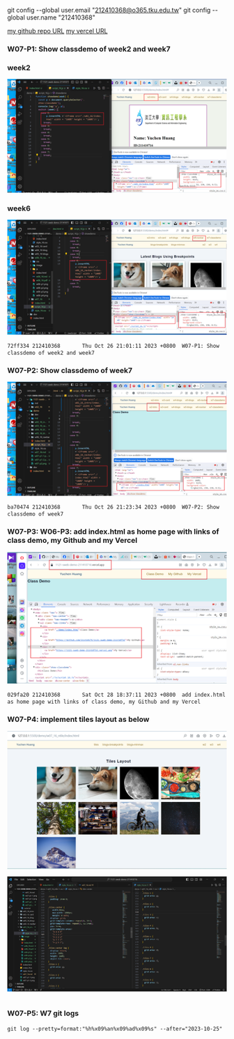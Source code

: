 git config --global user.email "212410368@o365.tku.edu.tw"
git config --global user.name "212410368"

[my github repo URL](https://github.com/github212410368/1121-sweb-demo-212410368)
[my vercel URL](http://127.0.0.1:5500/dev/index.html)


### W07-P1: Show classdemo of week2 and week7

### week2
![](w07-p1-1.png)

### week6
![](w07-p1-2.png)

```
72ff334 212410368       Thu Oct 26 21:01:11 2023 +0800  W07-P1: Show classdemo of week2 and week7
``` 
### W07-P2: Show classdemo of week7


![](w07-p2.png)


```
ba70474 212410368       Thu Oct 26 21:23:34 2023 +0800  W07-P2: Show classdemo of week7
```
### W07-P3: W06-P3: add index.html as home page with links of class demo, my Github and my Vercel


![](w07-p3.png)


```
029fa20 212410368       Sat Oct 28 18:37:11 2023 +0800  add index.html as home page with links of class demo, my Github and my Vercel

```

### W07-P4: implement tiles layout as below

![](w07-p4-1.png)

![](w07-p4-2.png)

```

```
### W07-P5: W7 git logs


```
git log --pretty=format:"%h%x09%an%x09%ad%x09%s" --after="2023-10-25"



